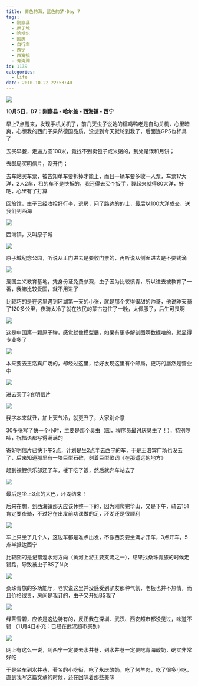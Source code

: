 ```yaml
---
title: 青色的海，蓝色的梦·Day 7
tags:
  - 刚察县
  - 原子城
  - 哈格尔
  - 国庆
  - 自行车
  - 西宁
  - 西海镇
  - 青海湖
id: 1139
categories:
  - Life
date: 2010-10-22 22:53:40
---
```


![](/images/2010/10/22_201010222309382814_7389.jpg)

**10月5日，D7：刚察县 - 哈尔盖 - 西海镇 - 西宁**

早上7点醒来，发现手机关机了，前几天虫子说她的糯鸡鸭老是自动关机，心里暗爽，心想我的西门子果然德国品质，没想到今天就轮到我了，后面连GPS也杯具了

去买早餐，走遍方圆100米，竟找不到卖包子或米粥的，到处是馍和月饼；

去邮局买明信片，没开门；

去车站买车票，被告知单车要拆掉才能上，而且一辆车要多收一人票，车票17大洋，2人2车，租的车不是快拆的，我还得去买个扳手，算起来就得80大洋，好吧，心里有了打算

回旅馆，虫子已经收拾好行李，退房，问了路边的的士，最后以100大洋成交，送我们到西海

![](/images/2010/10/22_201010291702115687_7390.jpg)

西海镇，又叫原子城

![](/images/2010/10/22_201010291703204002_7391.jpg)

原子城纪念公园，听说从正门进去是要收门票的，再听说从侧面进去是不要钱滴

![](/images/2010/10/22_201010291704313267_7392.jpg)

爱国主义教育基地，凭身份证免费参观，虫子因为比较愤青，所以进去被教育了一番，我嘛比较爱国，就不用进了

比较巧的是在这里遇到环湖第一天的小张，就是那个笑得很甜的帅哥，他说昨天骑了120多公里，夜骑太冷了就在牧民的蒙古包住了一晚，太佩服了，后生可畏啊

![](/images/2010/10/22_201010291721055551_7393.jpg)

这是中国第一颗原子弹，感觉就像模型展，如果有更多解剖图啊数据啥的，就显得专业多了

![](/images/2010/10/22_201010291722332081_7394.jpg)

本来要去王洛宾广场的，却经过这里，恰好发现这里有个邮局，更巧的居然是营业中

![](/images/2010/10/22_201010291724130573_7395.jpg)

进去买了3套明信片

![](/images/2010/10/22_201010291725078111_7396.jpg)

我字本来就丑，加上天气冷，就更丑了，大家别介意

30多张写了快一个小时，主要是那个臭虫（囧，程序员最讨厌臭虫了！），特别啰嗦，祝福语都写得满满的

寄好明信片已快下午2点，计划是坐2点半去西宁的车，于是王洛宾广场也没去了，后来知道那里有一块巨型石碑，刻着巨型歌词《在那遥远的地方》

赶到裸鲤俱乐部还了车，楼下吃了饭，然后就奔车站去了

![](/images/2010/10/22_201010291731182845_7397.jpg)

最后是坐上3点的大巴，环湖结束！

后来在想，到西海镇那天应该休整一下的，因为刚爬完华山，又是下午，骑去151肯定要夜骑，不过好在出发前功课做的足，环湖还是很顺利

![](/images/2010/10/22_201010291732275057_7398.jpg)

车上只坐了几个人，这边车都是准点出发，不像西安要坐满才开车，3点开车，5点半抵达西宁

比较囧的是记错湟水河方向（黄河上游主要支流之一），结果找桑珠青旅的时候走错路，导致被虫子BS了N次

![](/images/2010/10/22_201010291743114333_7399.jpg)

桑珠青旅的多功能厅，老实说这里并没感受到驴友那种气氛，老板也并不热情，而且价格很贵，房间是我订的，虫子又开始BS我了

![](/images/2010/10/22_201010291745458400_7400.jpg)

绿茶雪碧，应该是这边特有的，反正我在深圳、武汉、西安超市都没见过，味道不错
（11月4日补充：已经在武汉超市买到）

![](/images/2010/10/22_201010291746385425_7401.jpg)

网上有这么一说，到西宁一定要去水井巷，到水井巷一定要吃青海酸奶，确实非常好吃

于是坐车到水井巷，著名的小吃街，吃了永庆酸奶，吃了烤羊肉，吃了很多小吃，直到我写这篇文章的时候，还在回味着那些美味